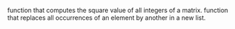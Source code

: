 function that computes the square value of all integers of a matrix.
function that replaces all occurrences of an element by another in a new list.
